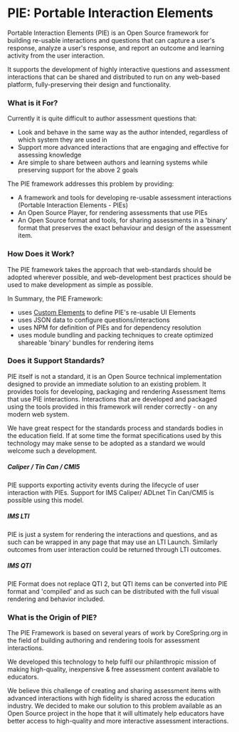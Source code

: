 # PIE: Portable Interaction Elements

Portable Interaction Elements \(PIE\) is an Open Source framework for building re-usable interactions and questions that can capture a user's response, analyze a user's response, and report an outcome and learning activity from the user interaction.

It supports the development of highly interactive questions and assessment interactions that can be shared and distributed to run on any web-based platform, fully-preserving their design and functionality.


### What is it For?

Currently it is quite difficult to author assessment questions that:

- Look and behave in the same way as the author intended, regardless of which system they are used in 
- Support more advanced interactions that are engaging and effective for assessing knowledge
- Are simple to share between authors and learning systems while preserving support for the above 2 goals


The PIE framework addresses this problem by providing:

- A framework and tools for developing re-usable assessment interactions (Portable Interaction Elements - PIEs)
- An Open Source Player, for rendering assessments that use PIEs
- An Open Source format and tools, for sharing assessments in a 'binary' format that preserves the exact behaviour and design of the assessment item.


### How Does it Work?

The PIE framework takes the approach that web-standards should be adopted wherever possible, and web-development best practices should be used to make development as simple as possible.

In Summary, the PIE Framework:

- uses [Custom Elements](https://www.w3.org/TR/custom-elements/) to define PIE's re-usable UI Elements
- uses JSON data to configure questions/interactions
- uses NPM for definition of PIEs and for dependency resolution
- uses module bundling and packing techniques to create optimized shareable 'binary' bundles for rendering items


### Does it Support Standards?

PIE itself is not a standard, it is an Open Source technical implementation designed to provide an immediate solution to an existing problem. It provides tools for developing, packaging and rendering Assessment Items that use PIE interactions. Interactions that are developed and packaged using the tools provided in this framework will render correctly - on any modern web system.

We have great respect for the standards process and standards bodies in the education field. If at some time the format specifications used by this technology may make sense to be adopted as a standard we would welcome such a development.

##### Caliper / Tin Can / CMI5
PIE supports exporting activity events during the lifecycle of user interaction with PIEs. Support for IMS Caliper/ ADLnet Tin Can/CMI5 is possible using this model.

##### IMS LTI
PIE is just a system for rendering the interactions and questions, and as such can be wrapped in any page that may use an LTI Launch. Similarly outcomes from user interaction could be returned through LTI outcomes.

##### IMS QTI
PIE Format does not replace QTI 2, but QTI items can be converted into PIE format and 'compiled' and as such can be distributed with the full visual rendering and behavior included. 

### What is the Origin of PIE?

The PIE Framework is based on several years of work by CoreSpring.org in the field of building authoring and rendering tools for assessment interactions.

We developed this technology to help fulfil our philanthropic mission of making high-quality, inexpensive & free assessment content available to educators.

We believe this challenge of creating and sharing assessment items with advanced interactions with high fidelity is shared across the education industry. We decided to make our solution to this problem available as an Open Source project in the hope that it will ultimately help educators have better access to high-quality and more interactive assessment interactions.
